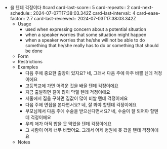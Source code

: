 - 을 텐데 걱정이다 #card
  card-last-score:: 5
  card-repeats:: 2
  card-next-schedule:: 2024-07-07T17:38:03.342Z
  card-last-interval:: 4
  card-ease-factor:: 2.7
  card-last-reviewed:: 2024-07-03T17:38:03.342Z
	- Usage
		- used when expressing concern about a potential situation
		- when a speaker worries that some situation might happen
		- when a speaker worries  that he/she will not be able to do something that he/she really has to do or something that should be done
	- Form
	- Restrictions
	- Examples
		- 다음 주에 중요한 출장이 있지요?
		  네, 그래서 다음 주에 아주 바쁠 텐데 걱정이에요
		- 고등학교에 가면 어려운 것을 배울 텐데 걱정이에요
		- 지금 출발하면 길이 많이 막힐 텐데 걱정이에요
		- 서울에서 집을 구하면 집값이 많이 비쌀 텐데 걱정이에요
		- 다음 주에 면접을 본다면서요?
		  네, 잘 봐야 할텐데 걱정이에요
		- 부모님께서 다음 주에 수술을 받으신다면서요?
		  네, 수술이 잘 되어야 할텐데 걱정이에요
		- 우리 애가 아직 밥을 못 먹었을 텐데 걱정이에요
		- 그 사람이 어제 너무 바빴어요. 그래서 어제 병원에 못 갔을 텐데 걱정이에요
	- Notes